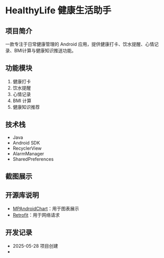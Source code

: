 # HealthyLife 健康生活助手

## 项目简介
一款专注于日常健康管理的 Android 应用，提供健康打卡、饮水提醒、心情记录、BMI计算与健康知识推送功能。

## 功能模块
1. 健康打卡
2. 饮水提醒
3. 心情记录
4. BMI 计算
5. 健康知识推荐

## 技术栈
- Java
- Android SDK
- RecyclerView
- AlarmManager
- SharedPreferences

##  截图展示


##  开源库说明
- [MPAndroidChart](https://github.com/PhilJay/MPAndroidChart)：用于图表展示
- [Retrofit](https://square.github.io/retrofit/)：用于网络请求

## 开发记录
- 2025-05-28 项目创建
- 
